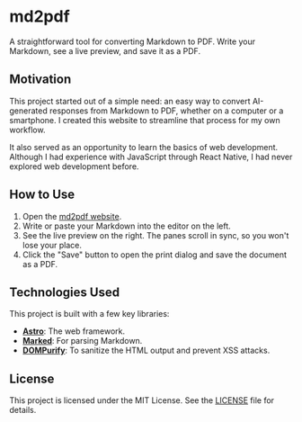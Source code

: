 # md2pdf

A straightforward tool for converting Markdown to PDF. Write your Markdown, see a live preview, and save it as a PDF.

## Motivation

This project started out of a simple need: an easy way to convert AI-generated responses from Markdown to PDF, whether on a computer or a smartphone. I created this website to streamline that process for my own workflow.

It also served as an opportunity to learn the basics of web development. Although I had experience with JavaScript through React Native, I had never explored web development before.

## How to Use

1.  Open the [md2pdf website](https://md2pdf.org/).
2.  Write or paste your Markdown into the editor on the left.
3.  See the live preview on the right. The panes scroll in sync, so you won't lose your place.
4.  Click the "Save" button to open the print dialog and save the document as a PDF.

## Technologies Used

This project is built with a few key libraries:

-   **[Astro](https://astro.build/)**: The web framework.
-   **[Marked](https://marked.js.org/)**: For parsing Markdown.
-   **[DOMPurify](https://github.com/cure53/DOMPurify)**: To sanitize the HTML output and prevent XSS attacks.

## License

This project is licensed under the MIT License. See the [LICENSE](LICENSE) file for details.